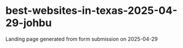 # best-websites-in-texas-2025-04-29-johbu
Landing page generated from form submission on 2025-04-29
